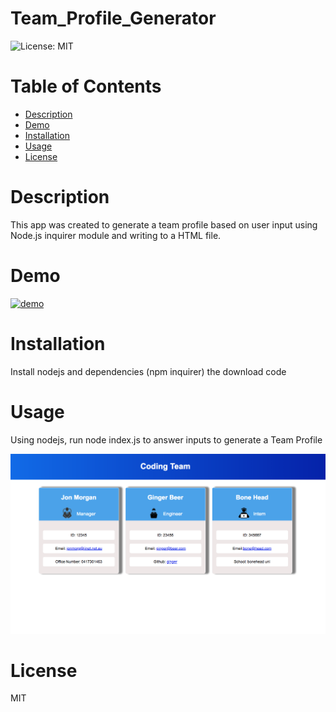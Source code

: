 # Team_Profile_Generator

![License: MIT](https://img.shields.io/badge/License-MIT-yellow.svg)

# Table of Contents

- [Description](#description)
- [Demo](*demo)
- [Installation](#installation)
- [Usage](#usage)
- [License](#license)

# Description

This app was created to generate a team profile based on user input using Node.js inquirer module and writing to a HTML file.

# Demo

[![demo](https://i9.ytimg.com/vi/lwjgw3MPlys/mq2.jpg?sqp=CIip6IsG&rs=AOn4CLCcg19DMDcMp4702pCj9BFatdAsnw)](https://youtu.be/lwjgw3MPlys)

# Installation

Install nodejs and dependencies (npm inquirer) the download code

# Usage

Using nodejs, run node index.js to answer inputs to generate a Team Profile

<img src="assets/images/screenshot.png">

# License

MIT
